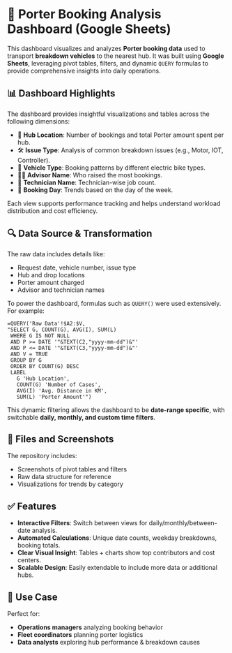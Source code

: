
# 🚚 Porter Booking Analysis Dashboard (Google Sheets)

This dashboard visualizes and analyzes **Porter booking data** used to transport **breakdown vehicles** to the nearest hub. It was built using **Google Sheets**, leveraging pivot tables, filters, and dynamic `QUERY` formulas to provide comprehensive insights into daily operations.

## 📊 Dashboard Highlights

The dashboard provides insightful visualizations and tables across the following dimensions:

- 📍 **Hub Location**: Number of bookings and total Porter amount spent per hub.
- 🛠️ **Issue Type**: Analysis of common breakdown issues (e.g., Motor, IOT, Controller).
- 🚗 **Vehicle Type**: Booking patterns by different electric bike types.
- 👨‍🔧 **Advisor Name**: Who raised the most bookings.
- 🧰 **Technician Name**: Technician-wise job count.
- 📅 **Booking Day**: Trends based on the day of the week.

Each view supports performance tracking and helps understand workload distribution and cost efficiency.

## 🔍 Data Source & Transformation

The raw data includes details like:
- Request date, vehicle number, issue type
- Hub and drop locations
- Porter amount charged
- Advisor and technician names

To power the dashboard, formulas such as `QUERY()` were used extensively. For example:

```
=QUERY('Raw Data'!$A2:$V, 
"SELECT G, COUNT(G), AVG(I), SUM(L)
 WHERE G IS NOT NULL 
 AND P >= DATE '"&TEXT(C2,"yyyy-mm-dd")&"' 
 AND P <= DATE '"&TEXT(C3,"yyyy-mm-dd")&"' 
 AND V = TRUE
 GROUP BY G 
 ORDER BY COUNT(G) DESC 
 LABEL 
   G 'Hub Location', 
   COUNT(G) 'Number of Cases', 
   AVG(I) 'Avg. Distance in KM', 
   SUM(L) 'Porter Amount'")
```

This dynamic filtering allows the dashboard to be **date-range specific**, with switchable **daily, monthly, and custom time filters**.

## 📁 Files and Screenshots

The repository includes:
- Screenshots of pivot tables and filters
- Raw data structure for reference
- Visualizations for trends by category

## ✅ Features

- **Interactive Filters**: Switch between views for daily/monthly/between-date analysis.
- **Automated Calculations**: Unique date counts, weekday breakdowns, booking totals.
- **Clear Visual Insight**: Tables + charts show top contributors and cost centers.
- **Scalable Design**: Easily extendable to include more data or additional hubs.

## 📌 Use Case

Perfect for:
- **Operations managers** analyzing booking behavior
- **Fleet coordinators** planning porter logistics
- **Data analysts** exploring hub performance & breakdown causes


